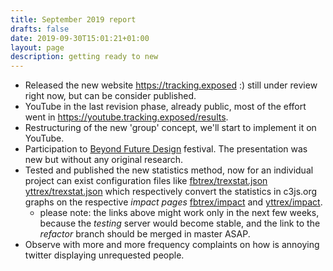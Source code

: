 ```yaml
---
title: September 2019 report
drafts: false
date: 2019-09-30T15:01:21+01:00
layout: page
description: getting ready to new
---
```


* Released the new website https://tracking.exposed :) still under review right now, but can be consider published.
* YouTube in the last revision phase, already public, most of the effort went in https://youtube.tracking.exposed/results.
* Restructuring of the new 'group' concept, we'll start to implement it on YouTube.
* Participation to [Beyond Future Design](https://www.beyond-festival.com/en/symposium/future-design/) festival. The presentation was new but without any original research.
* Tested and published the new statistics method, now for an individual project can exist configuration files like [fbtrex/trexstat.json](https://github.com/tracking-exposed/facebook/blob/refactor/config/trexstats.json) [yttrex/trexstat.json](https://github.com/tracking-exposed/yttrex/blob/master/backend/config/trexstats.json) which respectively convert the statistics in c3js.org graphs on the respective *impact pages* [fbtrex/impact](https://testing.tracking.exposed/impact) and [yttrex/impact](https://youtube.tracking.exposed/impact).
  * please note: the links above might work only in the next few weeks, because the *testing* server would become stable, and the link to the *refactor* branch should be merged in master ASAP.
* Observe with more and more frequency complaints on how is annoying twitter displaying unrequested people.
